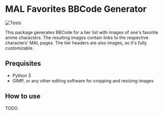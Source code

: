 # MAL Favorites BBCode Generator

![Tests](https://github.com/juliamarc/mal-fav-bbcode-gen/actions/workflows/mal-fav-bbcode-gen.yaml/badge.svg)

This package generates BBCode for a tier list with images of one's favorite anime characters.
The resulting images contain links to the respective characters' MAL pages.
The tier headers are also images, so it's fully customizable.


## Prequisites
* Python 3
* GIMP, or any other editing software for cropping and resizing images

## How to use

TODO
